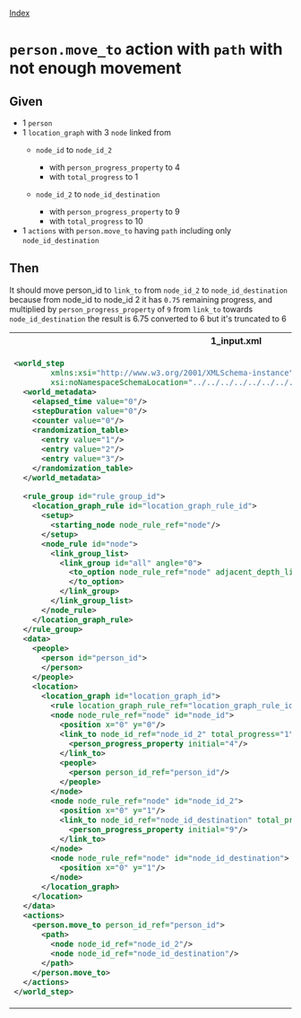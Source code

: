 [Index](./index.md)
# `person.move_to` action with `path` with not enough movement

## Given
- 1 `person`
- 1 `location_graph` with 3 `node` linked from
    - `node_id` to `node_id_2`
        - with `person_progress_property` to 4
        - with `total_progress` to 1

    - `node_id_2` to `node_id_destination`
        - with `person_progress_property` to 9
        - with `total_progress` to 10
- 1 `actions` with `person.move_to` having `path` including only `node_id_destination`
## Then
It should move person_id to `link_to` from `node_id_2` to `node_id_destination` because from node_id to node_id 2 it has `0.75`
 remaining progress, and multiplied by `person_progress_property` of `9` from `link_to` towards `node_id_destination` the result is
 6.75 converted to 6 but it's truncated to 6
<table>
<tr>
<th>1_input.xml</th>
<th>2_expected.xml</th>
</tr>
<tr>
<td style="vertical-align:top">
  
```xml
<world_step
        xmlns:xsi="http://www.w3.org/2001/XMLSchema-instance"
        xsi:noNamespaceSchemaLocation="../../../../../../../../../../../../../../world_step.xsd">
  <world_metadata>
    <elapsed_time value="0"/>
    <stepDuration value="0"/>
    <counter value="0"/>
    <randomization_table>
      <entry value="1"/>
      <entry value="2"/>
      <entry value="3"/>
    </randomization_table>
  </world_metadata>

  <rule_group id="rule_group_id">
    <location_graph_rule id="location_graph_rule_id">
      <setup>
        <starting_node node_rule_ref="node"/>
      </setup>
      <node_rule id="node">
        <link_group_list>
          <link_group id="all" angle="0">
            <to_option node_rule_ref="node" adjacent_depth_limit="0" distance="0">
            </to_option>
          </link_group>
        </link_group_list>
      </node_rule>
    </location_graph_rule>
  </rule_group>
  <data>
    <people>
      <person id="person_id">
      </person>
    </people>
    <location>
      <location_graph id="location_graph_id">
        <rule location_graph_rule_ref="location_graph_rule_id"/>
        <node node_rule_ref="node" id="node_id">
          <position x="0" y="0"/>
          <link_to node_id_ref="node_id_2" total_progress="1">
            <person_progress_property initial="4"/>
          </link_to>
          <people>
            <person person_id_ref="person_id"/>
          </people>
        </node>
        <node node_rule_ref="node" id="node_id_2">
          <position x="0" y="1"/>
          <link_to node_id_ref="node_id_destination" total_progress="10">
            <person_progress_property initial="9"/>
          </link_to>
        </node>
        <node node_rule_ref="node" id="node_id_destination">
          <position x="0" y="1"/>
        </node>
      </location_graph>
    </location>
  </data>
  <actions>
    <person.move_to person_id_ref="person_id">
      <path>
        <node node_id_ref="node_id_2"/>
        <node node_id_ref="node_id_destination"/>
      </path>
    </person.move_to>
  </actions>
</world_step>
```
  
</td>
<td style="vertical-align:top">

```xml
<world_step xmlns:xsi="http://www.w3.org/2001/XMLSchema-instance" xsi:noNamespaceSchemaLocation="../../../../../../../../../../../../../../world_step.xsd">
  <world_metadata>
    <elapsed_time value="0"/>
    <stepDuration value="0"/>
    <counter value="0"/>
    <randomization_table>
      <entry value="2"/>
      <entry value="3"/>
      <entry value="1"/>
    </randomization_table>
  </world_metadata>

  <rule_group id="rule_group_id">
    <location_graph_rule id="location_graph_rule_id">
      <setup>
        <starting_node node_rule_ref="node"/>
      </setup>
      <node_rule id="node">
        <link_group_list>
          <link_group id="all" angle="0">
            <to_option node_rule_ref="node" adjacent_depth_limit="0" distance="0"/>
          </link_group>
        </link_group_list>
      </node_rule>
    </location_graph_rule>
  </rule_group>
  <data>
    <people>
      <person id="person_id">
        <classifications/>
      </person>
    </people>
    <location>
      <location_graph id="location_graph_id">
        <rule location_graph_rule_ref="location_graph_rule_id"/>
        <node node_rule_ref="node" id="node_id">
          <position x="0" y="0"/>
          <link_to node_id_ref="node_id_2" total_progress="1">
            <person_progress_property initial="4"/>
          </link_to>
          <people/>
        </node>
        <node node_rule_ref="node" id="node_id_2">
          <position x="0" y="1"/>
          <link_to node_id_ref="node_id_destination" total_progress="10">
            <person_progress_property initial="9"/>
            <people>
              <person person_id_ref="person_id" accumulated_progress="6"/>
            </people>
          </link_to>
        </node>
        <node node_rule_ref="node" id="node_id_destination">
          <position x="0" y="1"/>
        </node>
      </location_graph>
    </location>
  </data>
  <actions>
    <person.move_to person_id_ref="person_id">
      <path>
        <node node_id_ref="node_id_destination"/>
      </path>
    </person.move_to>
  </actions>
</world_step>
```

</td>
</tr>
</table>
